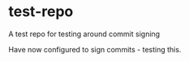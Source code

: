 # test-repo
A test repo for testing around commit signing

Have now configured to sign commits - testing this.
